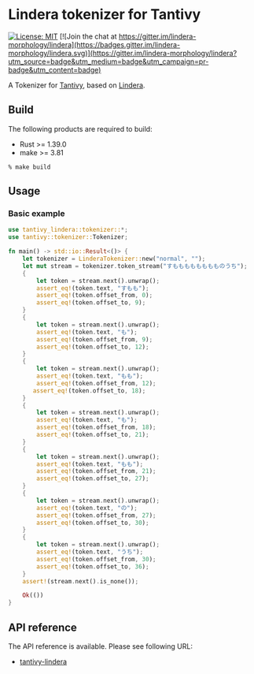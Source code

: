 # Lindera tokenizer for Tantivy

[![License: MIT](https://img.shields.io/badge/License-MIT-yellow.svg)](https://opensource.org/licenses/MIT) [![Join the chat at https://gitter.im/lindera-morphology/lindera](https://badges.gitter.im/lindera-morphology/lindera.svg)](https://gitter.im/lindera-morphology/lindera?utm_source=badge&utm_medium=badge&utm_campaign=pr-badge&utm_content=badge)

A Tokenizer for [Tantivy](https://github.com/tantivy-search/tantivy), based on [Lindera](https://github.com/lindera-morphology/lindera).

## Build

The following products are required to build:

- Rust >= 1.39.0
- make >= 3.81

```text
% make build
```

## Usage

### Basic example

```rust
use tantivy_lindera::tokenizer::*;
use tantivy::tokenizer::Tokenizer;

fn main() -> std::io::Result<()> {
    let tokenizer = LinderaTokenizer::new("normal", "");
    let mut stream = tokenizer.token_stream("すもももももももものうち");
    {
        let token = stream.next().unwrap();
        assert_eq!(token.text, "すもも");
        assert_eq!(token.offset_from, 0);
        assert_eq!(token.offset_to, 9);
    }
    {
        let token = stream.next().unwrap();
        assert_eq!(token.text, "も");
        assert_eq!(token.offset_from, 9);
        assert_eq!(token.offset_to, 12);
    }
    {
        let token = stream.next().unwrap();
        assert_eq!(token.text, "もも");
        assert_eq!(token.offset_from, 12);
       assert_eq!(token.offset_to, 18);
    }
    {
        let token = stream.next().unwrap();
        assert_eq!(token.text, "も");
        assert_eq!(token.offset_from, 18);
        assert_eq!(token.offset_to, 21);
    }
    {
        let token = stream.next().unwrap();
        assert_eq!(token.text, "もも");
        assert_eq!(token.offset_from, 21);  
        assert_eq!(token.offset_to, 27);
    }
    {
        let token = stream.next().unwrap();
        assert_eq!(token.text, "の");
        assert_eq!(token.offset_from, 27);  
        assert_eq!(token.offset_to, 30);
    }
    {
        let token = stream.next().unwrap();
        assert_eq!(token.text, "うち");
        assert_eq!(token.offset_from, 30);
        assert_eq!(token.offset_to, 36);
    }
    assert!(stream.next().is_none());

    Ok(())
}
```

## API reference

The API reference is available. Please see following URL:
- <a href="https://docs.rs/tantivy-lindera" target="_blank">tantivy-lindera</a>
